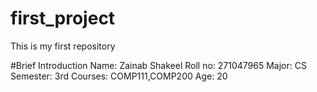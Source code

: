 # first_project
This is my first repository

#Brief Introduction
Name: Zainab Shakeel
Roll no: 271047965
Major: CS
Semester: 3rd
Courses: COMP111,COMP200
Age: 20


